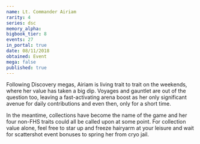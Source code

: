 ```yaml
---
name: Lt. Commander Airiam
rarity: 4
series: dsc
memory_alpha:
bigbook_tier: 8
events: 27
in_portal: true
date: 08/11/2018
obtained: Event
mega: false
published: true
---
```


Following Discovery megas, Airiam is living trait to trait on the weekends, where her value has taken a big dip. Voyages and gauntlet are out of the question too, leaving a fast-activating arena boost as her only significant avenue for daily contributions and even then, only for a short time.

In the meantime, collections have become the name of the game and her four non-FHS traits could all be called upon at some point. For collection value alone, feel free to star up and freeze hairyarm at your leisure and wait for scattershot event bonuses to spring her from cryo jail.
